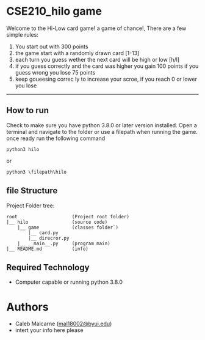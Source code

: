 # CSE210_hilo game
Welcome to the Hi-Low card game! a game of chance!, There are a few simple rules:

1. You start out with 300 points
2. the game start with a randomly drawn card [1-13]
3. each turn you guess wether the next card    will be high or low [h/l]
4. if you guess correctly and the card was higher you gain 100 points if you guess wrong you lose 75 points
5. keep goueesing correc ly to increase your scroe, if you reach 0 or lower you lose

---

## How to run
Check to make sure you have python 3.8.0 or later version installed. Open a terminal
and navigate to the folder or use a filepath when running the game. once ready run the following command
```
python3 hilo
```
or
```
python3 \filepath\hilo
```

## file Structure
Project Folder tree:
```
root                    (Project root folder)
|__ hilo                (source code)
    |__ game            (classes folder`)
        |__ card.py
        |__ direcror.py
    |__ __main__.py     (program main)
|__ README.md           (info)
```
## Required Technology
* Computer capable or running python 3.8.0

# Authors
* Caleb Malcarne (mal18002@byui.edu)
* intert your info here please  
